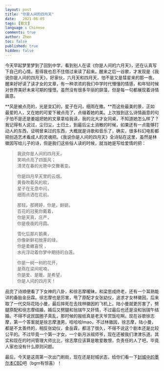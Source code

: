 ```yaml
---
layout: post
title: "你是人间的四月天"
date:   2021-06-05
tags: [散文]
language : Chinese
comments: true
author: Zhen
toc: false
published: true
hidden: false
---
```

今天早起梦里梦到了回到中学，看到别人在读《你是人间的六月天》，还在认真写下自己的心情。惹得我也忍不住借过来读了起来。醒来之后一谷歌，才发现是《我说你是人间的四月天》，好家伙，六月天和四月天，怕不是又是彗星来的那一夜。醒来好好读了读才女的文章，有一种浓浓的我们中学时代懵懂的情感，和年轻时候对世界美好未来可期的憧憬。虽然没有很多华丽的辞藻，但是每一句都展现着诗情画意。

**风是被点亮的，光是变幻的，星子在闪，细雨在撒。**而这些最美的景，正如最爱的人，又在她的可爱下被点亮了，点缀着她的美。上次独到这么诗情画意的句子怕不是还是姜姐把她的文章拿给我读，我的北大才女同桌，不知道她怎么样了？我记得有人说过，尘归尘，土归土，到最后尘土消散的时候，如果还有一点能够打动人的东西，证明曾来过的东西，大概就是诗歌和音乐了，确实，很多科幻电影都把创造艺术看成人的灵魂把。《我说你是人间的四月天》全诗贴在这里，虽然是林徽因写给儿子的诗，但是我们这些俗人读的时候，就当她是写给爱情的把：

> 
> 我说你是人间的四月天，   
> 笑响点亮了四面风；   
> 清灵在春的光艳中交舞著变。      
> 
> 你是四月早天里的云烟，   
> 黄昏吹着风的软，   
> 星子在无意中闪，   
> 细雨点洒在花前。      
> 
> 那轻，那娉婷，你是，鲜妍。   
> 百花的冠冕你戴着，   
> 你是天真，庄严，   
> 你是夜夜的月圆。    
> 
> 雪化后那片鹅黄，   
> 你像新鲜初放芽的绿，   
> 你是柔嫩喜悦 ，   
> 水光浮动着你梦中期待的白莲。      
> 
> 你是一树一树的花开，  
> 是燕在梁间呢喃，   
> 你是爱、是暖、是希望，   
> 你是人间的四月天！


品完了诗顺便看了下女神的八卦，和徐志摩暧昧，和梁思成终老，还有一个耳熟能详的备胎金岳霖。徐志摩也是厉害，甩了原配才女张幼仪，追求才女林徽因，后来取了一代交际花陆小曼，最后摔死在去找林徽因的飞机上。陆小曼就更厉害了，劈腿原配和徐志摩结婚，婚后又劈腿和翁瑞午又奸情，不过最后也还是没和翁瑞午结婚。不得不说民国圈子真乱，那时候的报纸真是老天爷赏饭吃啊。现在谷歌徐志摩，第一个答案就是徐志摩渣男，哈哈哈lmao，不过林徽因，徐志摩，陆小曼，都是不太善终的，相反张幼仪，金岳霖，都活了很久，不得不说这个剧本还是比较公平的。不过毕竟一个第一才女，一个新月派祖师爷，现在还被我们津津乐道。其实和现在的时间管理大师比比，徐志摩应该算是敢爱敢恨，负责任的人了吧，毕竟人家也没有什么原则问题。

最后，今天是这周第一次出门刷街，现在还是封城状态，给你们看一下[封城中的墨尔本CBD](https://youtu.be/kb6yXZr_OoM)吧（bgm有惊喜）！
<!--stackedit_data:
eyJoaXN0b3J5IjpbLTE4NzIxOTAzNDUsMTY1ODEyMjY2MSwxNz
czMTM5MDQwLDE4MzIzMzMyMDYsOTUxODc2MDQ2LDEzNjI1NTQ3
MTQsLTIxMzc4NTk4ODgsLTE4MTMxNTQ3NCwxODcyODgxNzUzLD
M1NjMyMTUxM119
-->